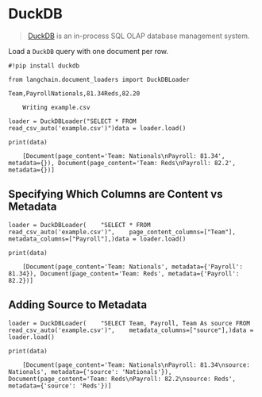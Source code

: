 DuckDB
======

> [DuckDB](https://duckdb.org/) is an in-process SQL OLAP database management system.

Load a `DuckDB` query with one document per row.

    #!pip install duckdb

    from langchain.document_loaders import DuckDBLoader

    Team,PayrollNationals,81.34Reds,82.20

        Writing example.csv

    loader = DuckDBLoader("SELECT * FROM read_csv_auto('example.csv')")data = loader.load()

    print(data)

        [Document(page_content='Team: Nationals\nPayroll: 81.34', metadata={}), Document(page_content='Team: Reds\nPayroll: 82.2', metadata={})]

Specifying Which Columns are Content vs Metadata[](#specifying-which-columns-are-content-vs-metadata "Direct link to Specifying Which Columns are Content vs Metadata")
------------------------------------------------------------------------------------------------------------------------------------------------------------------------

    loader = DuckDBLoader(    "SELECT * FROM read_csv_auto('example.csv')",    page_content_columns=["Team"],    metadata_columns=["Payroll"],)data = loader.load()

    print(data)

        [Document(page_content='Team: Nationals', metadata={'Payroll': 81.34}), Document(page_content='Team: Reds', metadata={'Payroll': 82.2})]

Adding Source to Metadata[](#adding-source-to-metadata "Direct link to Adding Source to Metadata")
---------------------------------------------------------------------------------------------------

    loader = DuckDBLoader(    "SELECT Team, Payroll, Team As source FROM read_csv_auto('example.csv')",    metadata_columns=["source"],)data = loader.load()

    print(data)

        [Document(page_content='Team: Nationals\nPayroll: 81.34\nsource: Nationals', metadata={'source': 'Nationals'}), Document(page_content='Team: Reds\nPayroll: 82.2\nsource: Reds', metadata={'source': 'Reds'})]